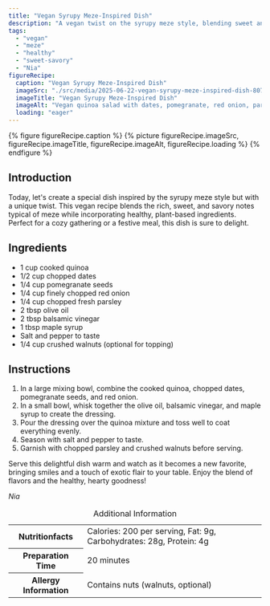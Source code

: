```yaml
---
title: "Vegan Syrupy Meze-Inspired Dish"
description: "A vegan twist on the syrupy meze style, blending sweet and savory flavors with healthy ingredients like quinoa, dates, and pomegranate. Perfect for any festive meal."
tags:
  - "vegan"
  - "meze"
  - "healthy"
  - "sweet-savory"
  - "Nia"
figureRecipe: 
  caption: "Vegan Syrupy Meze-Inspired Dish"
  imageSrc: "./src/media/2025-06-22-vegan-syrupy-meze-inspired-dish-8078.png"
  imageTitle: "Vegan Syrupy Meze-Inspired Dish"
  imageAlt: "Vegan quinoa salad with dates, pomegranate, red onion, parsley, and walnuts, dressed in a glossy olive oil mix, showcased in natural light."
  loading: "eager"
---
```


{% figure figureRecipe.caption %}
{% picture figureRecipe.imageSrc, figureRecipe.imageTitle, figureRecipe.imageAlt, figureRecipe.loading %}
{% endfigure %}

## Introduction

Today, let's create a special dish inspired by the syrupy meze style but with a unique twist. This vegan recipe blends the rich, sweet, and savory notes typical of meze while incorporating healthy, plant-based ingredients. Perfect for a cozy gathering or a festive meal, this dish is sure to delight.

## Ingredients

- 1 cup cooked quinoa
- 1/2 cup chopped dates
- 1/4 cup pomegranate seeds
- 1/4 cup finely chopped red onion
- 1/4 cup chopped fresh parsley
- 2 tbsp olive oil
- 2 tbsp balsamic vinegar
- 1 tbsp maple syrup
- Salt and pepper to taste
- 1/4 cup crushed walnuts (optional for topping)

## Instructions

1. In a large mixing bowl, combine the cooked quinoa, chopped dates, pomegranate seeds, and red onion.
2. In a small bowl, whisk together the olive oil, balsamic vinegar, and maple syrup to create the dressing.
3. Pour the dressing over the quinoa mixture and toss well to coat everything evenly.
4. Season with salt and pepper to taste.
5. Garnish with chopped parsley and crushed walnuts before serving.

Serve this delightful dish warm and watch as it becomes a new favorite, bringing smiles and a touch of exotic flair to your table. Enjoy the blend of flavors and the healthy, hearty goodness!

*Nia*

<table><caption class='sr-only'>Additional Information</caption><tr><th>Nutritionfacts</th><td>Calories: 200 per serving, Fat: 9g, Carbohydrates: 28g, Protein: 4g&nbsp;</td></tr><tr><th>Preparation Time</th><td>20 minutes&nbsp;</td></tr><tr><th>Allergy Information</th><td>Contains nuts (walnuts, optional)&nbsp;</td></tr></table>

